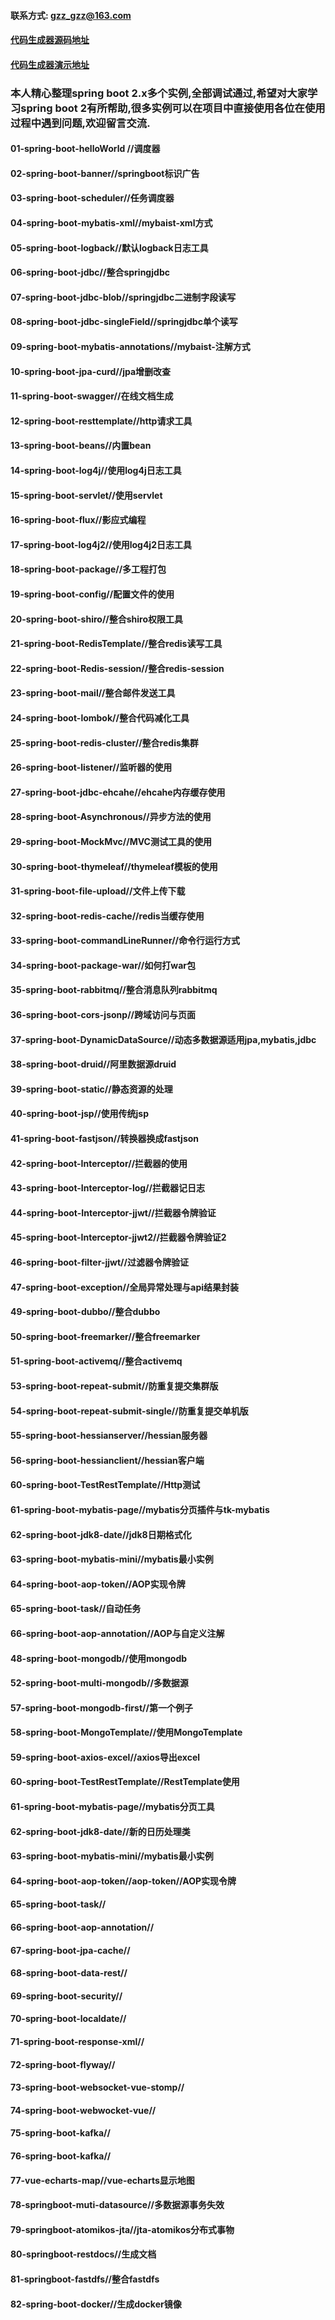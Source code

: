 #### 联系方式: gzz_gzz@163.com
#### [代码生成器源码地址](https://github.com/gzz2017gzz/code/)
#### [代码生成器演示地址](http://www.gaozz.club/)

### 本人精心整理spring boot 2.x多个实例,全部调试通过,希望对大家学习spring boot 2有所帮助,很多实例可以在项目中直接使用各位在使用过程中遇到问题,欢迎留言交流.
#### 01-spring-boot-helloWorld //调度器
#### 02-spring-boot-banner//springboot标识广告
#### 03-spring-boot-scheduler//任务调度器
#### 04-spring-boot-mybatis-xml//mybaist-xml方式
#### 05-spring-boot-logback//默认logback日志工具
#### 06-spring-boot-jdbc//整合springjdbc
#### 07-spring-boot-jdbc-blob//springjdbc二进制字段读写
#### 08-spring-boot-jdbc-singleField//springjdbc单个读写
#### 09-spring-boot-mybatis-annotations//mybaist-注解方式
#### 10-spring-boot-jpa-curd//jpa增删改查
#### 11-spring-boot-swagger//在线文档生成
#### 12-spring-boot-resttemplate//http请求工具
#### 13-spring-boot-beans//内置bean
#### 14-spring-boot-log4j//使用log4j日志工具
#### 15-spring-boot-servlet//使用servlet
#### 16-spring-boot-flux//影应式编程
#### 17-spring-boot-log4j2//使用log4j2日志工具
#### 18-spring-boot-package//多工程打包
#### 19-spring-boot-config//配置文件的使用
#### 20-spring-boot-shiro//整合shiro权限工具
#### 21-spring-boot-RedisTemplate//整合redis读写工具
#### 22-spring-boot-Redis-session//整合redis-session
#### 23-spring-boot-mail//整合邮件发送工具
#### 24-spring-boot-lombok//整合代码减化工具
#### 25-spring-boot-redis-cluster//整合redis集群
#### 26-spring-boot-listener//监听器的使用
#### 27-spring-boot-jdbc-ehcahe//ehcahe内存缓存使用
#### 28-spring-boot-Asynchronous//异步方法的使用
#### 29-spring-boot-MockMvc//MVC测试工具的使用
#### 30-spring-boot-thymeleaf//thymeleaf模板的使用
#### 31-spring-boot-file-upload//文件上传下载
#### 32-spring-boot-redis-cache//redis当缓存使用
#### 33-spring-boot-commandLineRunner//命令行运行方式
#### 34-spring-boot-package-war//如何打war包
#### 35-spring-boot-rabbitmq//整合消息队列rabbitmq
#### 36-spring-boot-cors-jsonp//跨域访问与页面
#### 37-spring-boot-DynamicDataSource//动态多数据源适用jpa,mybatis,jdbc
#### 38-spring-boot-druid//阿里数据源druid
#### 39-spring-boot-static//静态资源的处理
#### 40-spring-boot-jsp//使用传统jsp
#### 41-spring-boot-fastjson//转换器换成fastjson
#### 42-spring-boot-Interceptor//拦截器的使用
#### 43-spring-boot-Interceptor-log//拦截器记日志
#### 44-spring-boot-Interceptor-jjwt//拦截器令牌验证
#### 45-spring-boot-Interceptor-jjwt2//拦截器令牌验证2
#### 46-spring-boot-filter-jjwt//过滤器令牌验证
#### 47-spring-boot-exception//全局异常处理与api结果封装
#### 49-spring-boot-dubbo//整合dubbo
#### 50-spring-boot-freemarker//整合freemarker
#### 51-spring-boot-activemq//整合activemq
#### 53-spring-boot-repeat-submit//防重复提交集群版
#### 54-spring-boot-repeat-submit-single//防重复提交单机版
#### 55-spring-boot-hessianserver//hessian服务器
#### 56-spring-boot-hessianclient//hessian客户端
#### 60-spring-boot-TestRestTemplate//Http测试
#### 61-spring-boot-mybatis-page//mybatis分页插件与tk-mybatis      
#### 62-spring-boot-jdk8-date//jdk8日期格式化      
#### 63-spring-boot-mybatis-mini//mybatis最小实例    
#### 64-spring-boot-aop-token//AOP实现令牌       
#### 65-spring-boot-task//自动任务            
#### 66-spring-boot-aop-annotation//AOP与自定义注解
#### 48-spring-boot-mongodb//使用mongodb
#### 52-spring-boot-multi-mongodb//多数据源
#### 57-spring-boot-mongodb-first//第一个例子
#### 58-spring-boot-MongoTemplate//使用MongoTemplate
#### 59-spring-boot-axios-excel//axios导出excel
#### 60-spring-boot-TestRestTemplate//RestTemplate使用
#### 61-spring-boot-mybatis-page//mybatis分页工具
#### 62-spring-boot-jdk8-date//新的日历处理类
#### 63-spring-boot-mybatis-mini//mybatis最小实例
#### 64-spring-boot-aop-token//aop-token//AOP实现令牌
#### 65-spring-boot-task//
#### 66-spring-boot-aop-annotation//
#### 67-spring-boot-jpa-cache//
#### 68-spring-boot-data-rest//
#### 69-spring-boot-security//
#### 70-spring-boot-localdate//
#### 71-spring-boot-response-xml//
#### 72-spring-boot-flyway//
#### 73-spring-boot-websocket-vue-stomp//
#### 74-spring-boot-webwocket-vue//
#### 75-spring-boot-kafka//
#### 76-spring-boot-kafka//
#### 77-vue-echarts-map//vue-echarts显示地图
#### 78-springboot-muti-datasource//多数据源事务失效
#### 79-springboot-atomikos-jta//jta-atomikos分布式事物
#### 80-springboot-restdocs//生成文档
#### 81-springboot-fastdfs//整合fastdfs
#### 82-spring-boot-docker//生成docker镜像


